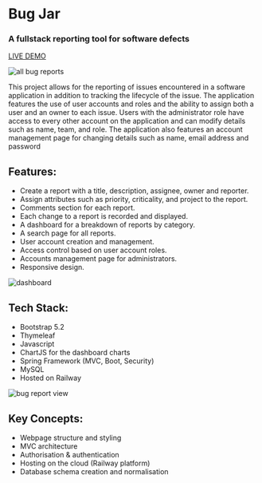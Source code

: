 # Bug Jar

### A fullstack reporting tool for software defects

[LIVE DEMO](https://bug-jar-production.up.railway.app/)

![all bug reports](https://user-images.githubusercontent.com/47698459/223418240-cde21c33-317d-4b5f-9bb5-55d532f58fb9.png)

This project allows for the reporting of issues encountered in a software application in addition to tracking the lifecycle of the issue. The application features the use of user accounts and roles and the ability to assign both a user and an owner to each issue. Users with the administrator role have access to every other account on the application and can modify details such as name, team, and role. The application also features an account management page for changing details such as name, email address and password

## Features:
- Create a report with a title, description, assignee, owner and reporter.
- Assign attributes such as priority, criticality, and project to the report.
- Comments section for each report.
- Each change to a report is recorded and displayed.
- A dashboard for a breakdown of reports by category.
- A search page for all reports.
- User account creation and management.
- Access control based on user account roles.
- Accounts management page for administrators.
- Responsive design.

![dashboard](https://user-images.githubusercontent.com/47698459/223420959-42a9dfe5-bc23-4142-958b-a2e4e5aace9a.png)

## Tech Stack:
- Bootstrap 5.2
- Thymeleaf
- Javascript
- ChartJS for the dashboard charts
- Spring Framework (MVC, Boot, Security)
- MySQL
- Hosted on Railway

![bug report view](https://user-images.githubusercontent.com/47698459/223432920-83ea3950-4b3e-495d-99d5-87cabb2fd738.png)

## Key Concepts:
- Webpage structure and styling
- MVC architecture
- Authorisation & authentication
- Hosting on the cloud (Railway platform)
- Database schema creation and normalisation
